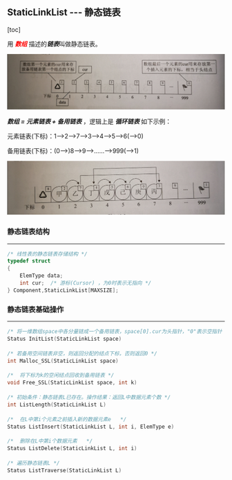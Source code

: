 ## StaticLinkList --- 静态链表

[toc]

用 ***<font color=red>数组</font>*** 描述的***链表***叫做静态链表。 

![静态链表](静态链表.jpg)

***数组 = 元素链表 + 备用链表*** ，逻辑上是 ***循环链表*** 如下示例：

元素链表(下标)：1-->2-->7-->3-->4-->5-->6(-->0)

备用链表(下标)：(0-->)8-->9-->......-->999(-->1)

![静态链表示例](静态链表示例.jpg)

### 静态链表结构

---

```c
/* 线性表的静态链表存储结构 */
typedef struct 
{
    ElemType data;
    int cur;  /* 游标(Cursor) ，为0时表示无指向 */
} Component,StaticLinkList[MAXSIZE];
```

### 静态链表基础操作

---

```c
/* 将一维数组space中各分量链成一个备用链表，space[0].cur为头指针，"0"表示空指针 */
Status InitList(StaticLinkList space) 

/* 若备用空间链表非空，则返回分配的结点下标，否则返回0 */
int Malloc_SSL(StaticLinkList space) 

/*  将下标为k的空闲结点回收到备用链表 */
void Free_SSL(StaticLinkList space, int k) 

/* 初始条件：静态链表L已存在。操作结果：返回L中数据元素个数 */
int ListLength(StaticLinkList L)

/*  在L中第i个元素之前插入新的数据元素e   */
Status ListInsert(StaticLinkList L, int i, ElemType e)

/*  删除在L中第i个数据元素   */
Status ListDelete(StaticLinkList L, int i)  

/* 遍历静态链表L */
Status ListTraverse(StaticLinkList L)
```

